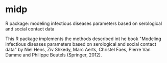# midp
R package: modeling infectious diseases parameters based on serological and social contact data

This R package implements the methods described int he book "Modeling infectious diseases parameters based on
serological and social contact data" by Niel Hens, Ziv Shkedy, Marc Aerts, Christel Faes, Pierre Van Damme and
Philippe Beutels (Springer, 2012).
